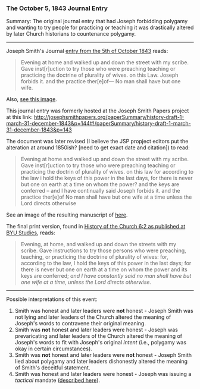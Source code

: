 ### The October 5, 1843 Journal Entry

Summary: The original journal entry that had Joseph forbidding polygamy and wanting to try people for practicing or teaching it was drastically altered by later Church historians to countenance polygamy.

---

Joseph Smith's Journal [entry from the 5th of October 1843](https://github.com/faenrandir/a_careful_examination/raw/d6ee663e933a8cb01b79ddc33fe1232ac3ef12e5/documents/polygamy/oct5-1843/manuscript-history-of-the-church-rough-draft-oct-5-1843-2-720px.jpg) reads:

> Evening at home and walked up and down the street with my scribe.  Gave inst[r]uction to try those who were preaching teaching or practicing the doctrine of plurality of wives. on this Law. Joseph forbids it. and the practice ther[e]of— No man shall have but one wife.

Also, [see this image](https://github.com/faenrandir/a_careful_examination/raw/d6ee663e933a8cb01b79ddc33fe1232ac3ef12e5/documents/polygamy/oct5-1843/original-journal-entry-anonymous.jpg).

This journal entry was formerly hosted at the Joseph Smith Papers project at this link: http://josephsmithpapers.org/paperSummary/history-draft-1-march-31-december-1843&p=144#!/paperSummary/history-draft-1-march-31-december-1843&p=143

The document was later revised (I believe the JSP propject editors put the alteration at around 1850ish? [need to get exact date and citation]) to read:

> Evening at home and walked up and down the street with my scribe. Gave inst[r]uction to try those who were preaching teaching or practicing the doctrin of plurality of wives. on this law for according to the law i hold the keys of this power in the last days, for there is never but one on earth at a time on whom the power? and the keys are conferred – and I have continually said Joseph forbids it. and the practice ther[e]of No man shall have but one wife at a time unless the Lord directs otherwise

See an image of the resulting manuscript of [here](https://github.com/faenrandir/a_careful_examination/raw/d6ee663e933a8cb01b79ddc33fe1232ac3ef12e5/documents/polygamy/oct5-1843/manuscript-history-of-the-church-october-5-1843-d1-720px.jpg).

The final print version, found in [History of the Church 6:2 as published at BYU Studies](https://byustudies.byu.edu/content/volume-6-chapter-2), reads:

> Evening, at home, and walked up and down the streets with my scribe. Gave instructions to try those persons who were preaching, teaching, or practicing the doctrine of plurality of wives: for, according to the law, I hold the keys of this power in the last days; for there is never but one on earth at a time on whom the power and its keys are conferred; _and I have constantly said no man shall have but one wife at a time, unless the Lord directs otherwise._

---

Possible interpretations of this event:

1. Smith was honest and later leaders were **not** honest - Joseph Smith was not lying and later leaders of the Church altered the meaning of Joseph's words to contravene their original meaning.
2. Smith was **not** honest and later leaders were honest - Joseph was prevaricating and later leaders of the Church altered the meaning of Joseph's words to fit with Joseph's original *intent* (i.e., polygamy was okay in certain circumstances).
3. Smith was **not** honest and later leaders were **not** honest - Joseph Smith lied about polygamy and later leaders dishonestly altered the meaning of Smith's deceitful statement.
4. Smith was honest and later leaders were honest - Joseph was issuing a *tactical* mandate ([described here](http://www.millennialstar.org/commentary-on-joseph-smiths-monogamy/)).
